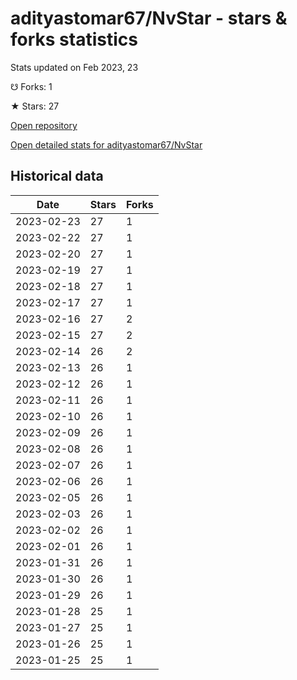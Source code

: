 # adityastomar67/NvStar - stars & forks statistics

Stats updated on Feb 2023, 23

☋ Forks: 1

★ Stars: 27

[Open repository](https://github.com/adityastomar67/NvStar)

[Open detailed stats for adityastomar67/NvStar](https://reviewgithub.com/rep/adityastomar67/NvStar)

## Historical data
| Date | Stars | Forks |
|------|-------|-------|
| 2023-02-23 | 27 | 1 | 
| 2023-02-22 | 27 | 1 | 
| 2023-02-20 | 27 | 1 | 
| 2023-02-19 | 27 | 1 | 
| 2023-02-18 | 27 | 1 | 
| 2023-02-17 | 27 | 1 | 
| 2023-02-16 | 27 | 2 | 
| 2023-02-15 | 27 | 2 | 
| 2023-02-14 | 26 | 2 | 
| 2023-02-13 | 26 | 1 | 
| 2023-02-12 | 26 | 1 | 
| 2023-02-11 | 26 | 1 | 
| 2023-02-10 | 26 | 1 | 
| 2023-02-09 | 26 | 1 | 
| 2023-02-08 | 26 | 1 | 
| 2023-02-07 | 26 | 1 | 
| 2023-02-06 | 26 | 1 | 
| 2023-02-05 | 26 | 1 | 
| 2023-02-03 | 26 | 1 | 
| 2023-02-02 | 26 | 1 | 
| 2023-02-01 | 26 | 1 | 
| 2023-01-31 | 26 | 1 | 
| 2023-01-30 | 26 | 1 | 
| 2023-01-29 | 26 | 1 | 
| 2023-01-28 | 25 | 1 | 
| 2023-01-27 | 25 | 1 | 
| 2023-01-26 | 25 | 1 | 
| 2023-01-25 | 25 | 1 | 

